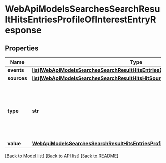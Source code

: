 # WebApiModelsSearchesSearchResultHitsEntriesProfileOfInterestEntryResponse

## Properties
Name | Type | Description | Notes
------------ | ------------- | ------------- | -------------
**events** | [**list[WebApiModelsSearchesSearchResultHitsEntriesEventsHitEventResponse]**](WebApiModelsSearchesSearchResultHitsEntriesEventsHitEventResponse.md) |  | [optional] 
**sources** | [**list[WebApiModelsSearchesSearchResultHitsHitSourceResponse]**](WebApiModelsSearchesSearchResultHitsHitSourceResponse.md) |  | [optional] 
**type** | **str** | Avaialable values are adverseMedia, disqualifiedDirector, insolvencyRegister, pep, pepLinked, profileOfInterest, enforcement, sanction, stateOwnedEnterprise | [optional] 
**value** | [**WebApiModelsSearchesSearchResultHitsEntriesProfileOfInterestEntryValueResponse**](WebApiModelsSearchesSearchResultHitsEntriesProfileOfInterestEntryValueResponse.md) |  | [optional] 

[[Back to Model list]](../README.md#documentation-for-models) [[Back to API list]](../README.md#documentation-for-api-endpoints) [[Back to README]](../README.md)

